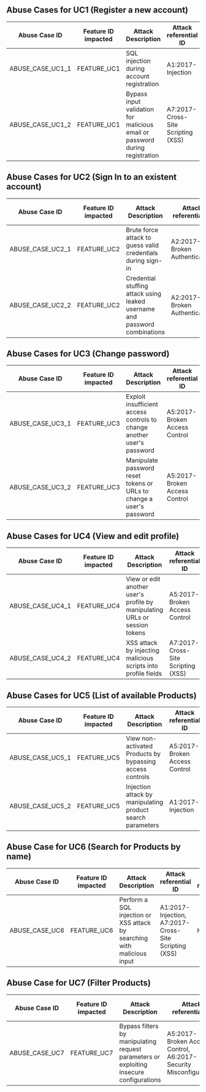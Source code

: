 ## Abuse Cases for UC1 (Register a new account)

| Abuse Case ID    | Feature ID impacted | Attack Description                                                                      | Attack referential ID       | risk rating | Kind of abuse case | Countermeasure                                    | Handling decision |
|------------------|---------------------|----------------------------------------------------------------------------------------|-----------------------------|-------------|--------------------|---------------------------------------------------|-------------------|
| ABUSE_CASE_UC1_1 | FEATURE_UC1         | SQL injection during account registration                                               | A1:2017-Injection           | HIGH        | Technical          | Validate input data                               | To Address        |
| ABUSE_CASE_UC1_2 | FEATURE_UC1         | Bypass input validation for malicious email or password during registration             | A7:2017-Cross-Site Scripting (XSS) | HIGH   | Technical          | Implement input sanitization                       | To Address        |

## Abuse Cases for UC2 (Sign In to an existent account)

| Abuse Case ID    | Feature ID impacted | Attack Description                                                                      | Attack referential ID       | risk rating | Kind of abuse case | Countermeasure                                    | Handling decision |
|------------------|---------------------|----------------------------------------------------------------------------------------|-----------------------------|-------------|--------------------|---------------------------------------------------|-------------------|
| ABUSE_CASE_UC2_1 | FEATURE_UC2         | Brute force attack to guess valid credentials during sign-in                            | A2:2017-Broken Authentication | MEDIUM    | Technical          | Implement account lockout after multiple failed attempts | To Address        |
| ABUSE_CASE_UC2_2 | FEATURE_UC2         | Credential stuffing attack using leaked username and password combinations            | A2:2017-Broken Authentication | HIGH      | Technical          | Implement multi-factor authentication               | To Address        |

## Abuse Cases for UC3 (Change password)

| Abuse Case ID    | Feature ID impacted | Attack Description                                                                      | Attack referential ID       | risk rating | Kind of abuse case | Countermeasure                                    | Handling decision |
|------------------|---------------------|----------------------------------------------------------------------------------------|-----------------------------|-------------|--------------------|---------------------------------------------------|-------------------|
| ABUSE_CASE_UC3_1 | FEATURE_UC3         | Exploit insufficient access controls to change another user's password                   | A5:2017-Broken Access Control | HIGH     | Technical          | Implement proper access controls and validation checks | To Address        |
| ABUSE_CASE_UC3_2 | FEATURE_UC3         | Manipulate password reset tokens or URLs to change a user's password                    | A5:2017-Broken Access Control | MEDIUM    | Technical          | Implement secure password reset mechanisms         | To Address        |

## Abuse Cases for UC4 (View and edit profile)

| Abuse Case ID    | Feature ID impacted | Attack Description                                                                      | Attack referential ID       | risk rating | Kind of abuse case | Countermeasure                                    | Handling decision |
|------------------|---------------------|----------------------------------------------------------------------------------------|-----------------------------|-------------|--------------------|---------------------------------------------------|-------------------|
| ABUSE_CASE_UC4_1 | FEATURE_UC4         | View or edit another user's profile by manipulating URLs or session tokens               | A5:2017-Broken Access Control | HIGH     | Technical          | Implement proper session management                | To Address        |
| ABUSE_CASE_UC4_2 | FEATURE_UC4         | XSS attack by injecting malicious scripts into profile fields                            | A7:2017-Cross-Site Scripting (XSS) | HIGH    | Technical          | Implement input validation and output encoding      | To Address        |

## Abuse Cases for UC5 (List of available Products)

| Abuse Case ID    | Feature ID impacted | Attack Description                                                                      | Attack referential ID       | risk rating | Kind of abuse case | Countermeasure                                    | Handling decision |
|------------------|---------------------|----------------------------------------------------------------------------------------|-----------------------------|-------------|--------------------|---------------------------------------------------|-------------------|
| ABUSE_CASE_UC5_1 | FEATURE_UC5         | View non-activated Products by bypassing access controls                                | A5:2017-Broken Access Control | MEDIUM    | Technical          | Implement proper access controls and data validation | To Address        |
| ABUSE_CASE_UC5_2 | FEATURE_UC5         | Injection attack by manipulating product search parameters                              | A1:2017-Injection           | HIGH        | Technical          | Validate input data                               | To Address        |

## Abuse Case for UC6 (Search for Products by name)

| Abuse Case ID    | Feature ID impacted | Attack Description                                                                      | Attack referential ID       | risk rating | Kind of abuse case | Countermeasure                                    | Handling decision |
|------------------|---------------------|----------------------------------------------------------------------------------------|-----------------------------|-------------|--------------------|---------------------------------------------------|-------------------|
| ABUSE_CASE_UC6   | FEATURE_UC6         | Perform a SQL injection or XSS attack by searching with malicious input                  | A1:2017-Injection, A7:2017-Cross-Site Scripting (XSS) | HIGH | Technical          | Validate input data and implement proper output encoding | To Address        |

## Abuse Case for UC7 (Filter Products)

| Abuse Case ID    | Feature ID impacted | Attack Description                                                                      | Attack referential ID       | risk rating | Kind of abuse case | Countermeasure                                    | Handling decision |
|------------------|---------------------|----------------------------------------------------------------------------------------|-----------------------------|-------------|--------------------|---------------------------------------------------|-------------------|
| ABUSE_CASE_UC7   | FEATURE_UC7         | Bypass filters by manipulating request parameters or exploiting insecure configurations | A5:2017-Broken Access Control, A6:2017-Security Misconfiguration | MEDIUM | Technical          | Implement proper input validation and secure configurations | To Address        |


 
